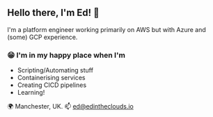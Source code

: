 ## Hello there, I'm Ed! 👋

I'm a platform engineer working primarily on AWS but with Azure and (some) GCP experience. 

### 😁 I'm in my happy place when I'm
 - Scripting/Automating stuff
 - Containerising services
 - Creating CICD pipelines
 - Learning!

🌍 Manchester, UK.
📫 ed@edintheclouds.io

